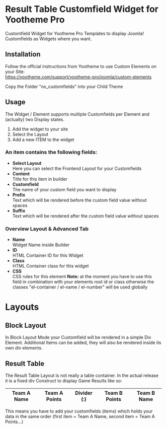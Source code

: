 # Result Table Customfield Widget for Yootheme Pro
Customfield Widget for Yootheme Pro Templates to display Joomla! Customfields as Widgets where you want.

## Installation
Follow the official instructions from Yootheme to use Custom Elements on your Site:<br>
https://yootheme.com/support/yootheme-pro/joomla/custom-elements

Copy the Folder "nx_customfields" into your Child Theme

## Usage
The Widget / Element supports multiple Customfields per Element and (actually) two Display states.  
1. Add the widget to your site  
2. Select the Layout  
3. Add a new ITEM to the widget  

### An item contains the following fields: 
* __Select Layout__  
Here you can select the Frontend Layout for your Customfields
* __Content__  
Title for this item in builder  
* __Customfield__  
The name of your custom field you want to display  
* __Prefix__  
Text which will be rendered before the custom field value without spaces  
* __Suffix__  
Text which will be rendered after the custom field value without spaces  

### Overview Layout & Advanced Tab
* __Name__  
Widget Name inside Builder
* __ID__  
HTML Container ID for this Widget
* __Class__  
HTML Container class for this widget
* __CSS__  
CSS rules for this element __Note:__ at the moment you have to use this field in combination with your elements root id or class otherwise the classes "el-container / el-name / el-number" will be used globally

# Layouts
## Block Layout
In Block Layout Mode your Customfield will be rendered in a simple Div Element. Additional Items can be added, they will also be rendered inside its own div elements.

## Result Table
The Result Table Layout is not really a table container. In the actual release it is a fixed div Construct to display Game Results like so:


Team A Name | Team A Points | Divider (:) | Team B Points | Team B Name
--- | --- | --- | --- | ---

This means you have to add your customfields (items) which holds your data in the same order (first item = Team A Name, second item = Team A Points...)
